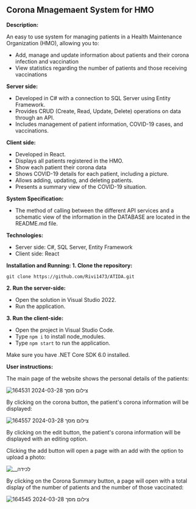 ## Corona Mnagemaent System for HMO

**Description:**

An easy to use system for managing patients in a Health Maintenance Organization (HMO), allowing you to:  

 - Add, manage and update information about patients and their corona infection and vaccination
 - View statistics regarding the number of patients and those receiving vaccinations
 
**Server side:**
 -  Developed in C# with a connection to SQL Server using Entity Framework.
 - Provides CRUD (Create, Read, Update, Delete) operations on data through an API.
 - Includes management of patient information, COVID-19 cases, and vaccinations.

 **Client side:**
-   Developed in React.
-   Displays all patients registered in the HMO.
- Show each patient their corona data
-   Shows COVID-19 details for each patient, including a picture.
-   Allows adding, updating, and deleting patients.
-   Presents a summary view of the COVID-19 situation.

**System Specification:**
-   The method of calling between the different API services and a schematic view of the information in the DATABASE are located in the README.md file.

**Technologies:**
-   Server side: C#, SQL Server, Entity Framework
-   Client side: React

**Installation and Running:**
**1. Clone the repository:**
```
git clone https://github.com/Rivi1473/ATIDA.git
```
**2. Run the server-side:**
-   Open the solution in Visual Studio 2022.
-   Run the application.

**3. Run the client-side:**

-   Open the project in Visual Studio Code.
-   Type  `npm i`  to install node_modules.
-   Type  `npm start`  to run the application.

  Make sure you have .NET Core SDK 6.0 installed.


**User instructions:**

  The main page of the website shows the personal details of the patients:

  ![צילום מסך 2024-03-28 164531](https://github.com/Rivi1473/ATIDA/assets/144923864/08b0ed67-3d64-499a-80e8-cece09daee64)

By clicking on the corona button, the patient's corona information will be displayed:

![צילום מסך 2024-03-28 164557](https://github.com/Rivi1473/ATIDA/assets/144923864/8366f521-74e7-4acb-aee6-c85419815a6d)

By clicking on the edit button, the patient's corona information will be displayed with an editing option.

Clicking the add button will open a page with an add with the option to upload a photo:

![__לכידה](https://github.com/Rivi1473/ATIDA/assets/144923864/b70bc1e5-94d8-455a-a75d-2ac033570d10)


By clicking on the Corona Summary button, a page will open with a total display of the number of patients and the number of those vaccinated:

![צילום מסך 2024-03-28 164545](https://github.com/Rivi1473/ATIDA/assets/144923864/fe07dbab-0fe4-428a-a2fa-cda302d03671)

